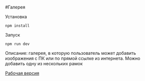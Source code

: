 #Галерея

Установка

```
npm install
```

Запуск
```
npm run dev
```

Описание:
галерея, в которую пользователь может добавить изображения с ПК или по прямой ссылке из интернета.
Можно добавить одну из нескольких рамок


[Рабочая версия](https://unysova.github.io/gallery/)


